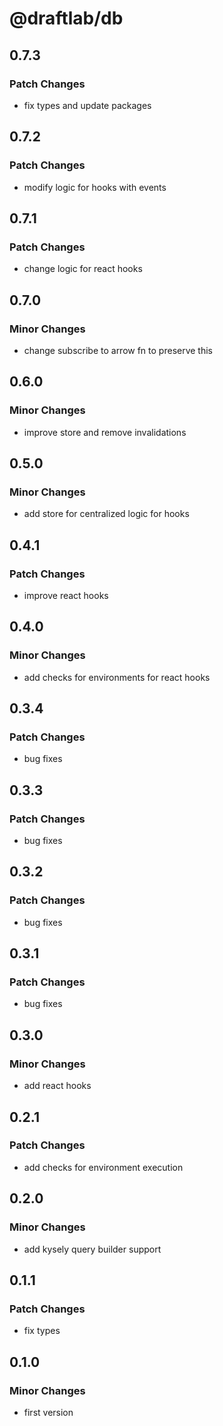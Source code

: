 # @draftlab/db

## 0.7.3

### Patch Changes

- fix types and update packages

## 0.7.2

### Patch Changes

- modify logic for hooks with events

## 0.7.1

### Patch Changes

- change logic for react hooks

## 0.7.0

### Minor Changes

- change subscribe to arrow fn to preserve this

## 0.6.0

### Minor Changes

- improve store and remove invalidations

## 0.5.0

### Minor Changes

- add store for centralized logic for hooks

## 0.4.1

### Patch Changes

- improve react hooks

## 0.4.0

### Minor Changes

- add checks for environments for react hooks

## 0.3.4

### Patch Changes

- bug fixes

## 0.3.3

### Patch Changes

- bug fixes

## 0.3.2

### Patch Changes

- bug fixes

## 0.3.1

### Patch Changes

- bug fixes

## 0.3.0

### Minor Changes

- add react hooks

## 0.2.1

### Patch Changes

- add checks for environment execution

## 0.2.0

### Minor Changes

- add kysely query builder support

## 0.1.1

### Patch Changes

- fix types

## 0.1.0

### Minor Changes

- first version
